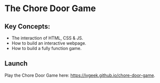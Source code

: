 # The Chore Door Game

## Key Concepts:

- The interaction of HTML, CSS & JS.
- How to build an interactive webpage.
- How to build a fully function game.




## Launch

Play the Chore Door Game here: https://ivgeek.github.io/chore-door-game.
